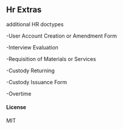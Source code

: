 ## Hr Extras

additional HR doctypes

-User Account Creation or Amendment Form

-Interview Evaluation

-Requisition of Materials or Services

-Custody Returning

-Custody Issuance Form

-Overtime

#### License

MIT
